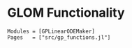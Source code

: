 # GLOM Functionality

```@autodocs
Modules = [GPLinearODEMaker]
Pages   = ["src/gp_functions.jl"]
```
